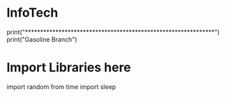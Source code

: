 # InfoTech
print("**************************************************************")
print("Gasoline Branch")

# Import Libraries here
import random
from time import sleep